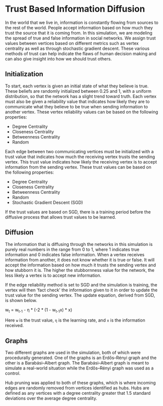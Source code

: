 # Trust Based Information Diffusion

In the world that we live in, information is constantly flowing from sources to the rest of the world. People accept information based on how much they trust the source that it is coming from. In this simulation, we are modeling the spread of true and false information in social networks. We assign trust values between vertices based on different metrics such as vertex centrality as well as through stochastic gradient descent. These various methods of trust can help indicate the flaws of human decision making and can also give insight into how we should trust others.

## Initialization

To start, each vertex is given an initial state of what they believe is true. These beliefs are randomly initialized between 0.25 and 1, with a uniform distribution, so that the network has a slight trend toward truth. Each vertex must also be given a reliability value that indicates how likely they are to communicate what they believe to be true when sending information to another vertex. These vertex reliability values can be based on the following properties:

- Degree Centrality
- Closeness Centrality
- Betweenness Centrality
- Random

Each edge between two communicating vertices must be initialized with a trust value that indicates how much the receiving vertex trusts the sending vertex. This trust value indicates how likely the receiving vertex is to accept information from the sending vertex. These trust values can be based on the following properties:

- Degree Centrality
- Closeness Centrality
- Betweenness Centrality
- Random
- Stochastic Gradient Descent (SGD)

If the trust values are based on SGD, there is a training period before the diffusive process that allows trust values to be learned.

## Diffusion

The information that is diffusing through the networks in this simulation is purely real numbers in the range from 0 to 1, where 1 indicates true information and 0 indicates false information. When a vertex receives information from another, it does not know whether it is true or false. It will accept the information based on how much it trusts the sending vertex and how stubborn it is. The higher the stubbornness value for the network, the less likely a vertex is to accept new information.

If the edge reliability method is set to SGD and the simulation is training, the vertex will then 'fact check' the information given to it in order to update the trust value for the sending vertex. The update equation, derived from SGD, is shown below.

w<sub>t</sub> = w<sub>t-1</sub> - η * (-2 * (1 - w<sub>t-1</sub>x) * x)

Here `w` is the trust value, `η` is the learning rate, and `x` is the information received.

## Graphs

Two different graphs are used in the simulation, both of which were procedurally generated. One of the graphs is an Erdős–Rényi graph and the other is a Barabási–Albert graph. The Barabási–Albert graph is meant to simulate a real-world situation while the Erdős–Rényi graph was used as a control.

Hub pruning was applied to both of these graphs, which is where incoming edges are randomly removed from vertices identified as hubs. Hubs are defined as any vertices with a degree centrality greater that 1.5 standard deviations over the average degree centrality. 
